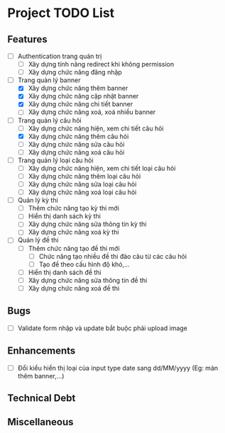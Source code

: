 # Project TODO List

## Features
- [ ] Authentication trang quản trị
  - [ ] Xây dựng tính năng redirect khi không permission
  - [ ] Xây dựng chức năng đăng nhập
- [ ] Trang quản lý banner
  - [x] Xây dựng chức năng thêm banner
  - [x] Xây dựng chức năng cập nhật banner
  - [x] Xây dựng chức năng chi tiết banner
  - [ ] Xây dựng chức năng xoá, xoá nhiều banner
- [ ] Trang quản lý câu hỏi
  - [ ] Xây dựng chức năng hiện, xem chi tiết câu hỏi
  - [x] Xây dựng chức năng thêm câu hỏi
  - [ ] Xây dựng chức năng sửa câu hỏi
  - [ ] Xây dựng chức năng xoá câu hỏi
- [ ] Trang quản lý loại câu hỏi
  - [ ] Xây dựng chức năng hiện, xem chi tiết loại câu hỏi
  - [ ] Xây dựng chức năng thêm loại câu hỏi
  - [ ] Xây dựng chức năng sửa loại câu hỏi
  - [ ] Xây dựng chức năng xoá loại câu hỏi
- [ ] Quản lý kỳ thi
  - [ ] Thêm chức năng tạo kỳ thi mới
  - [ ] Hiển thị danh sách kỳ thi
  - [ ] Xây dựng chức năng sửa thông tin kỳ thi
  - [ ] Xây dựng chức năng xoá kỳ thi
- [ ] Quản lý đề thi
  - [ ] Thêm chức năng tạo đề thi mới
    - [ ] Chức năng tạo nhiều đề thi đảo câu từ các câu hỏi
    - [ ] Tạo đề theo cấu hình độ khó,...
  - [ ] Hiển thị danh sách đề thi
  - [ ] Xây dựng chức năng sửa thông tin đề thi
  - [ ] Xây dựng chức năng xoá đề thi

## Bugs
- [ ] Validate form nhập và update bắt buộc phải upload image

## Enhancements
- [ ] Đổi kiểu hiển thị loại của input type date sang dd/MM/yyyy (Eg: màn thêm banner,...)

## Technical Debt

## Miscellaneous

